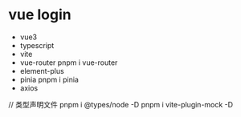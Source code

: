 # vue login
- vue3
- typescript
- vite
- vue-router       pnpm i vue-router
- element-plus
- pinia            pnpm i pinia
- axios

// 类型声明文件 pnpm i @types/node -D
pnpm i vite-plugin-mock -D
